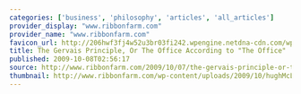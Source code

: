 ```yaml
---
categories: ['business', 'philosophy', 'articles', 'all_articles']
provider_display: "www.ribbonfarm.com"
provider_name: "www.ribbonfarm.com"
favicon_url: http://206hwf3fj4w52u3br03fi242.wpengine.netdna-cdn.com/wp-content/themes/prose/images/favicon.ico
title: The Gervais Principle, Or The Office According to "The Office"
published: 2009-10-08T02:56:17
source: http://www.ribbonfarm.com/2009/10/07/the-gervais-principle-or-the-office-according-to-the-office/
thumbnail: http://www.ribbonfarm.com/wp-content/uploads/2009/10/hughMcLeodCompanyHierarchy.jpg
---
```


